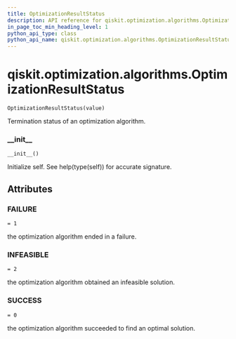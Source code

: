 ```yaml
---
title: OptimizationResultStatus
description: API reference for qiskit.optimization.algorithms.OptimizationResultStatus
in_page_toc_min_heading_level: 1
python_api_type: class
python_api_name: qiskit.optimization.algorithms.OptimizationResultStatus
---
```


<span id="qiskit-optimization-algorithms-optimizationresultstatus" />

# qiskit.optimization.algorithms.OptimizationResultStatus

<span id="qiskit.optimization.algorithms.OptimizationResultStatus" />

`OptimizationResultStatus(value)`

Termination status of an optimization algorithm.

### \_\_init\_\_

<span id="qiskit.optimization.algorithms.OptimizationResultStatus.__init__" />

`__init__()`

Initialize self. See help(type(self)) for accurate signature.

## Attributes

<span id="qiskit.optimization.algorithms.OptimizationResultStatus.FAILURE" />

### FAILURE

`= 1`

the optimization algorithm ended in a failure.

<span id="qiskit.optimization.algorithms.OptimizationResultStatus.INFEASIBLE" />

### INFEASIBLE

`= 2`

the optimization algorithm obtained an infeasible solution.

<span id="qiskit.optimization.algorithms.OptimizationResultStatus.SUCCESS" />

### SUCCESS

`= 0`

the optimization algorithm succeeded to find an optimal solution.

